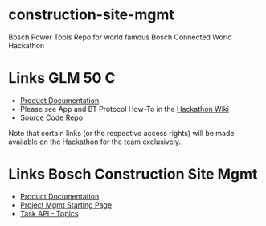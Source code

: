 # construction-site-mgmt
Bosch Power Tools Repo for world famous Bosch Connected World Hackathon

# Links GLM 50 C
* [Product Documentation](https://www.boschtools.com/ca/en/boschtools-ocs/laser-measuring-glm-50-c-128522-p/)
* Please see App and BT Protocol How-To in the [Hackathon Wiki](https://dev-bosch.com/confluence/pages/viewpage.action?pageId=32848098)
* [Source Code Repo](https://dev-bosch.com/bitbucket/projects/PTBCW/repos/lasermeasure.android.glm-easyconnect-app/browse)

Note that certain links (or the respective access rights) will be made available on the Hackathon for the team exclusively.

# Links Bosch Construction Site Mgmt
* [Product Documentation](https://www.bosch-smartes-bauen.com)
* [Project Mgmt Starting Page](https://smartsite-web-bic2.apps-bosch-pt.com)
* [Task API - Topics](https://tasks-production-pt.apps.de1.bosch-iot-cloud.com/docs/api-guide-project-context.html#_topics)
